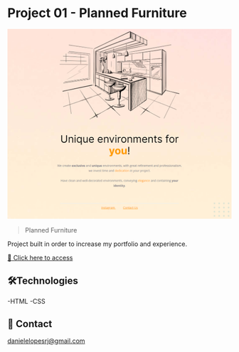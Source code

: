 # Project 01 - Planned Furniture

![preview](./images/screenshotproject01.png)

> Planned Furniture

Project built in order to increase my portfolio and experience.

[🔗 Click here to access](https://danieleewick.github.io/Project-01/)



## 🛠Technologies

-HTML
-CSS

## 💌 Contact

danielelopesrj@gmail.com
